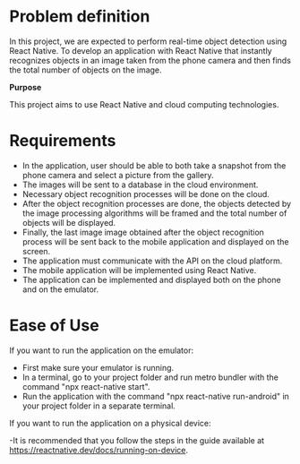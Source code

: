 
# Problem definition
In this project, we are expected to perform real-time object detection using React Native. To develop an application with React Native that instantly recognizes objects in an image taken from the phone camera and then finds the total number of objects on the image.

**Purpose**

This project aims to use React Native and cloud computing technologies.

# Requirements
- In the application, user should be able to both take a snapshot from the phone camera and select a picture from the gallery.
- The images will be sent to a database in the cloud environment.
- Necessary object recognition processes will be done on the cloud.
- After the object recognition processes are done, the objects detected by the image processing algorithms will be framed and the total number of objects will be displayed.
- Finally, the last image image obtained after the object recognition process will be sent back to the mobile application and displayed on the screen.
- The application must communicate with the API on the cloud platform.
- The mobile application will be implemented using React Native.
- The application can be implemented and displayed both on the phone and on the emulator.

# Ease of Use 

If you want to run the application on the emulator:

- First make sure your emulator is running.
- In a terminal, go to your project folder and run metro bundler with the command "npx react-native start".
- Run the application with the command "npx react-native run-android" in your project folder in a separate terminal.

If you want to run the application on a physical device:

-It is recommended that you follow the steps in the guide available at https://reactnative.dev/docs/running-on-device.

